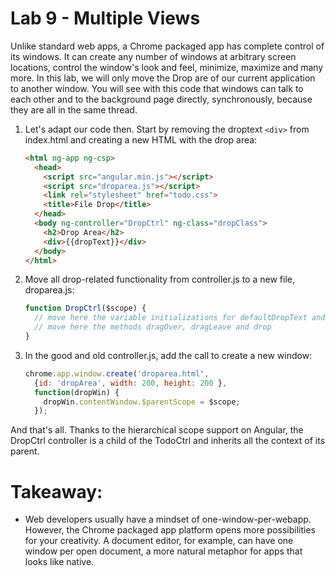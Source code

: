 # Lab 9 - Multiple Views

Unlike standard web apps, a Chrome packaged app has complete control of its windows. It can create any number of windows at arbitrary screen locations, control the window's look and feel, minimize, maximize and many more. In this lab, we will only move the Drop are of our current application to another window. You will see with this code that windows can talk to each other and to the background page directly, synchronously, because they are all in the same thread.

1. Let's adapt our code then. Start by removing the droptext `<div>` from index.html and creating a new HTML with the drop area:
    ```html
    <html ng-app ng-csp>
      <head>
        <script src="angular.min.js"></script>
        <script src="droparea.js"></script>
        <link rel="stylesheet" href="todo.css">
        <title>File Drop</title>
      </head>
      <body ng-controller="DropCtrl" ng-class="dropClass">
        <h2>Drop Area</h2>
        <div>{{dropText}}</div>
      </body>
    </html>    
    ```

2. Move all drop-related functionality from controller.js to a new file, droparea.js:
    ```js
    function DropCtrl($scope) {
      // move here the variable initializations for defaultDropText and $scope.dropText
      // move here the methods dragOver, dragLeave and drop
    }
    ```

3. In the good and old controller.js, add the call to create a new window:
    ```js
    chrome.app.window.create('droparea.html',
      {id: 'dropArea', width: 200, height: 200 },
      function(dropWin) {
        dropWin.contentWindow.$parentScope = $scope; 
      });
    ```

And that's all. Thanks to the hierarchical scope support on Angular, the DropCtrl controller is a child of the TodoCtrl and inherits all the context of its parent.

# Takeaway:

* Web developers usually have a mindset of one-window-per-webapp. However, the Chrome packaged app platform opens more possibilities for your creativity. A document editor, for example, can have one window per open document, a more natural metaphor for apps that looks like native.
